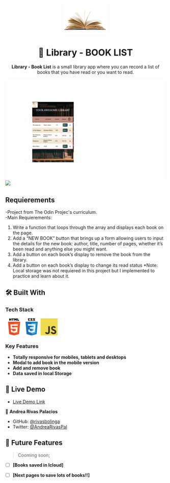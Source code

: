 
<div align="center">
  <img src="./img/cf929df3b4640fa9e3893c370d8448cf0ffe7fbf.jpg" alt="logo" width="140"  height="auto"  />
  <br/>



# 📖 Library - BOOK LIST <a name="about-project"></a>


**Library - Book List** is a small library app where you can record a list of books that you have read or you want to read. 
</div>
<img src="./img/mobile-v-library.png" alt="screenshot" width="650"  height="auto">

<img src="./img/Screenshot 2023-01-15 at 11.50.31.png" width="740"  height="auto">

## Requierements ##

-Project from The Odin Projec's curriculum. 
  <br/>-Main Requierements:
  1. Write a function that loops through the array and displays each book on the page. 
  2. Add a “NEW BOOK” button that brings up a form allowing users to input the details for the new book: author, title, number of pages, whether it’s been read and anything else you might want.
  3. Add a button on each book’s display to remove the book from the library.
  4. Add a button on each book’s display to change its read status
*Note: Local storage was not requiered in this project but I implemented to practice and learn about it.

## 🛠 Built With <a name="built-with"></a>

### Tech Stack <a name="tech-stack"></a>

<a href="https://www.w3.org/html/" target="_blank"><img align="center" src="https://raw.githubusercontent.com/devicons/devicon/master/icons/html5/html5-original-wordmark.svg" alt="html5" width="55" height="55"/></a><a href="https://www.w3schools.com/css/" target="_blank"><img align="center" src="https://raw.githubusercontent.com/devicons/devicon/master/icons/css3/css3-original-wordmark.svg" alt="css3" width="55" height="55"/></a><a href="https://developer.mozilla.org/en-US/docs/Web/JavaScript" target="_blank" rel="noreferrer"><img align="center" src="https://raw.githubusercontent.com/devicons/devicon/master/icons/javascript/javascript-original.svg" alt="javascript" width="55" height="55"/></a>

### Key Features <a name="key-features"></a>


- **Totally responsive for mobiles, tablets and desktops**
- **Modal to add book in the mobile version**
- **Add and remove book**
- **Data saved in  local Storage**


## 🚀 Live Demo <a name="live-demo"></a>


- [Live Demo Link](https://rivasbolinga.github.io/Library/)


👤 **Andrea Rivas Palacios**

- GitHub: [@rivasbolinga](https://github.com/rivasbolinga)
- Twitter: [@AndreaRivasPal](https://twitter.com/AndreaRivasPal)


## 🔭 Future Features <a name="future-features"></a>

> Cooming soon;

- [ ] **[Books saved in Icloud]**
- [ ] **[Next pages to save lots of books!!]**

